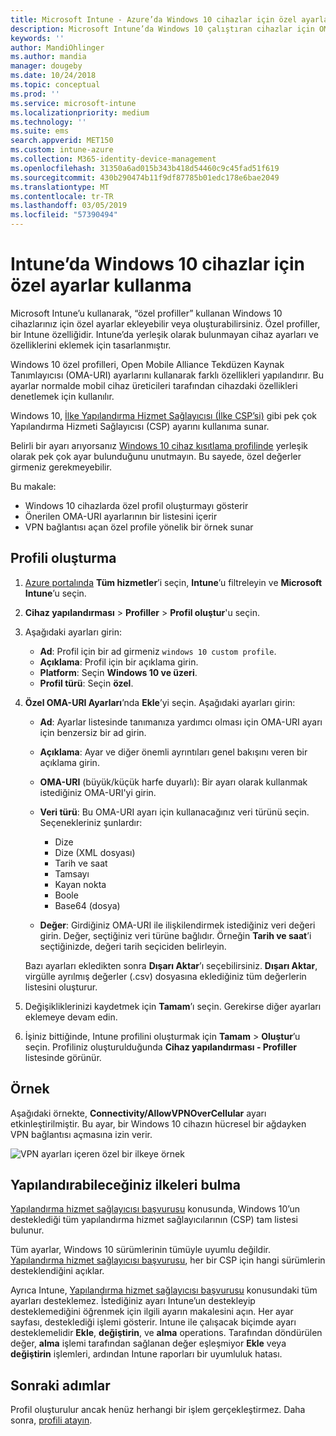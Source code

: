 ```yaml
---
title: Microsoft Intune - Azure’da Windows 10 cihazlar için özel ayarlar ekleme | Microsoft Docs
description: Microsoft Intune’da Windows 10 çalıştıran cihazlar için OMA-URI ayarlarını kullanmak üzere özel bir profil ekleyin veya oluşturun. Özel ayarları eklemek için özel bir profil kullanın.
keywords: ''
author: MandiOhlinger
ms.author: mandia
manager: dougeby
ms.date: 10/24/2018
ms.topic: conceptual
ms.prod: ''
ms.service: microsoft-intune
ms.localizationpriority: medium
ms.technology: ''
ms.suite: ems
search.appverid: MET150
ms.custom: intune-azure
ms.collection: M365-identity-device-management
ms.openlocfilehash: 31350a6ad015b343b418d54460c9c45fad51f619
ms.sourcegitcommit: 430b290474b11f9df87785b01edc178e6bae2049
ms.translationtype: MT
ms.contentlocale: tr-TR
ms.lasthandoff: 03/05/2019
ms.locfileid: "57390494"
---
```

# <a name="use-custom-settings-for-windows-10-devices-in-intune"></a>Intune’da Windows 10 cihazlar için özel ayarlar kullanma

Microsoft Intune’u kullanarak, “özel profiller” kullanan Windows 10 cihazlarınız için özel ayarlar ekleyebilir veya oluşturabilirsiniz. Özel profiller, bir Intune özelliğidir. Intune’da yerleşik olarak bulunmayan cihaz ayarları ve özelliklerini eklemek için tasarlanmıştır.

Windows 10 özel profilleri, Open Mobile Alliance Tekdüzen Kaynak Tanımlayıcısı (OMA-URI) ayarlarını kullanarak farklı özellikleri yapılandırır. Bu ayarlar normalde mobil cihaz üreticileri tarafından cihazdaki özellikleri denetlemek için kullanılır. 

Windows 10, [İlke Yapılandırma Hizmet Sağlayıcısı (İlke CSP’si)](https://technet.microsoft.com/itpro/windows/manage/how-it-pros-can-use-configuration-service-providers) gibi pek çok Yapılandırma Hizmeti Sağlayıcısı (CSP) ayarını kullanıma sunar.

Belirli bir ayarı arıyorsanız [Windows 10 cihaz kısıtlama profilinde](device-restrictions-windows-10.md) yerleşik olarak pek çok ayar bulunduğunu unutmayın. Bu sayede, özel değerler girmeniz gerekmeyebilir.

Bu makale:

- Windows 10 cihazlarda özel profil oluşturmayı gösterir
- Önerilen OMA-URI ayarlarının bir listesini içerir
- VPN bağlantısı açan özel profile yönelik bir örnek sunar

## <a name="create-the-profile"></a>Profili oluşturma

1. [Azure portalında](https://portal.azure.com) **Tüm hizmetler**’i seçin, **Intune**’u filtreleyin ve **Microsoft Intune**’u seçin.
2. **Cihaz yapılandırması** > **Profiller** > **Profil oluştur**'u seçin.
3. Aşağıdaki ayarları girin:

    - **Ad**: Profil için bir ad girmeniz `windows 10 custom profile`.
    - **Açıklama**: Profil için bir açıklama girin.
    - **Platform**: Seçin **Windows 10 ve üzeri**.
    - **Profil türü**: Seçin **özel**.

4. **Özel OMA-URI Ayarları**’nda **Ekle**’yi seçin. Aşağıdaki ayarları girin:

    - **Ad**: Ayarlar listesinde tanımanıza yardımcı olması için OMA-URI ayarı için benzersiz bir ad girin.
    - **Açıklama**: Ayar ve diğer önemli ayrıntıları genel bakışını veren bir açıklama girin.
    - **OMA-URI** (büyük/küçük harfe duyarlı): Bir ayarı olarak kullanmak istediğiniz OMA-URI'yi girin.
    - **Veri türü**: Bu OMA-URI ayarı için kullanacağınız veri türünü seçin. Seçenekleriniz şunlardır:

        - Dize
        - Dize (XML dosyası)
        - Tarih ve saat
        - Tamsayı
        - Kayan nokta
        - Boole
        - Base64 (dosya)

    - **Değer**: Girdiğiniz OMA-URI ile ilişkilendirmek istediğiniz veri değeri girin. Değer, seçtiğiniz veri türüne bağlıdır. Örneğin **Tarih ve saat**’i seçtiğinizde, değeri tarih seçiciden belirleyin.

    Bazı ayarları ekledikten sonra **Dışarı Aktar**’ı seçebilirsiniz. **Dışarı Aktar**, virgülle ayrılmış değerler (.csv) dosyasına eklediğiniz tüm değerlerin listesini oluşturur.

5. Değişikliklerinizi kaydetmek için **Tamam**’ı seçin. Gerekirse diğer ayarları eklemeye devam edin.
6. İşiniz bittiğinde, Intune profilini oluşturmak için **Tamam** > **Oluştur**’u seçin. Profiliniz oluşturulduğunda **Cihaz yapılandırması - Profiller** listesinde görünür.

## <a name="example"></a>Örnek

Aşağıdaki örnekte, **Connectivity/AllowVPNOverCellular** ayarı etkinleştirilmiştir. Bu ayar, bir Windows 10 cihazın hücresel bir ağdayken VPN bağlantısı açmasına izin verir.

![VPN ayarları içeren özel bir ilkeye örnek](./media/custom-policy-example.png)

## <a name="find-the-policies-you-can-configure"></a>Yapılandırabileceğiniz ilkeleri bulma

[Yapılandırma hizmet sağlayıcısı başvurusu](https://msdn.microsoft.com/windows/hardware/commercialize/customize/mdm/configuration-service-provider-reference) konusunda, Windows 10’un desteklediği tüm yapılandırma hizmet sağlayıcılarının (CSP) tam listesi bulunur.

Tüm ayarlar, Windows 10 sürümlerinin tümüyle uyumlu değildir. [Yapılandırma hizmet sağlayıcısı başvurusu](https://msdn.microsoft.com/windows/hardware/commercialize/customize/mdm/configuration-service-provider-reference), her bir CSP için hangi sürümlerin desteklendiğini açıklar.

Ayrıca Intune, [Yapılandırma hizmet sağlayıcısı başvurusu](https://msdn.microsoft.com/windows/hardware/commercialize/customize/mdm/configuration-service-provider-reference) konusundaki tüm ayarları desteklemez. İstediğiniz ayarı Intune’un destekleyip desteklemediğini öğrenmek için ilgili ayarın makalesini açın. Her ayar sayfası, desteklediği işlemi gösterir. Intune ile çalışacak biçimde ayarı desteklemelidir **Ekle**, **değiştirin**, ve **alma** operations. Tarafından döndürülen değer, **alma** işlemi tarafından sağlanan değer eşleşmiyor **Ekle** veya **değiştirin** işlemleri, ardından Intune raporları bir uyumluluk hatası.

## <a name="next-steps"></a>Sonraki adımlar

Profil oluşturulur ancak henüz herhangi bir işlem gerçekleştirmez. Daha sonra, [profili atayın](device-profile-assign.md).
